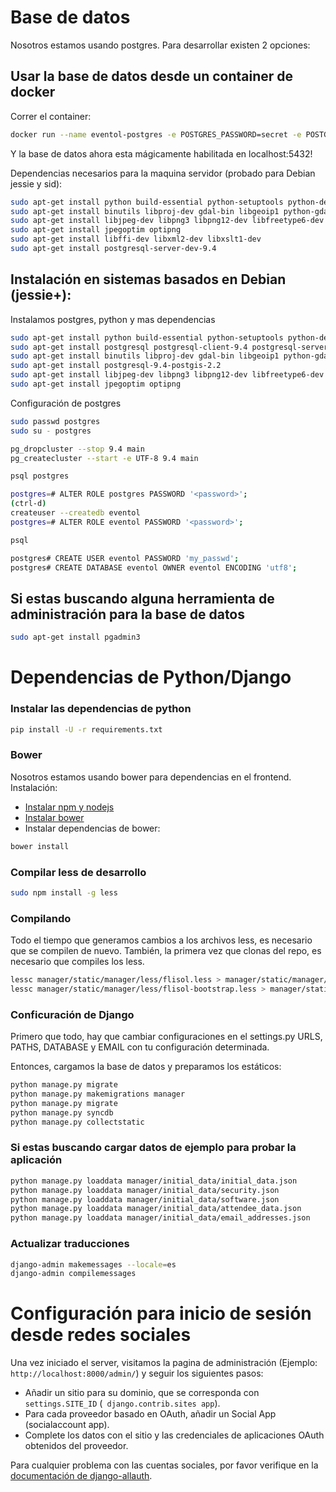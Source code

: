 # Base de datos

Nosotros estamos usando postgres. Para desarrollar existen 2 opciones:

## Usar la base de datos desde un container de docker

Correr el container:

```bash
docker run --name eventol-postgres -e POSTGRES_PASSWORD=secret -e POSTGRES_USER=eventol -e POSTGRES_DB=eventol -p 5432:5432 -d postgres
```
Y la base de datos ahora esta mágicamente habilitada en localhost:5432!

Dependencias necesarios para la maquina servidor (probado para Debian jessie y sid):

```bash
sudo apt-get install python build-essential python-setuptools python-dev python-pip
sudo apt-get install binutils libproj-dev gdal-bin libgeoip1 python-gdal
sudo apt-get install libjpeg-dev libpng3 libpng12-dev libfreetype6-dev zlib1g-dev
sudo apt-get install jpegoptim optipng
sudo apt-get install libffi-dev libxml2-dev libxslt1-dev
sudo apt-get install postgresql-server-dev-9.4
```

## Instalación en sistemas basados en Debian (jessie+):

Instalamos postgres, python y mas dependencias
```bash
sudo apt-get install python build-essential python-setuptools python-dev python-pip
sudo apt-get install postgresql postgresql-client-9.4 postgresql-server-dev-9.4
sudo apt-get install binutils libproj-dev gdal-bin libgeoip1 python-gdal
sudo apt-get install postgresql-9.4-postgis-2.2
sudo apt-get install libjpeg-dev libpng3 libpng12-dev libfreetype6-dev zlib1g-dev
sudo apt-get install jpegoptim optipng
```

Configuración de postgres
```bash
sudo passwd postgres
sudo su - postgres

pg_dropcluster --stop 9.4 main
pg_createcluster --start -e UTF-8 9.4 main

psql postgres

postgres=# ALTER ROLE postgres PASSWORD '<password>';
(ctrl-d)
createuser --createdb eventol
postgres=# ALTER ROLE eventol PASSWORD '<password>';

psql

postgres# CREATE USER eventol PASSWORD 'my_passwd';
postgres# CREATE DATABASE eventol OWNER eventol ENCODING 'utf8';
```

## Si estas buscando alguna herramienta de administración para la base de datos

```bash
sudo apt-get install pgadmin3
```

# Dependencias de Python/Django

### Instalar las dependencias de python

```bash
pip install -U -r requirements.txt
```

### Bower
Nosotros estamos usando bower para dependencias en el frontend. Instalación:

* [Instalar npm y nodejs](https://github.com/joyent/node/wiki/Installing-Node.js-via-package-manager)
* [Instalar bower](http://bower.io/#install-bower)
* Instalar dependencias de bower:

```bash
bower install
```

### Compilar less de desarrollo

```bash
sudo npm install -g less

```

### Compilando

Todo el tiempo que generamos cambios a los archivos less, es necesario que se compilen de nuevo.
También, la primera vez que clonas del repo, es necesario que compiles los less.

```bash
lessc manager/static/manager/less/flisol.less > manager/static/manager/css/flisol.css
lessc manager/static/manager/less/flisol-bootstrap.less > manager/static/manager/css/flisol-bootstrap.css
```

### Conficuración de Django

Primero que todo, hay que cambiar configuraciones en el settings.py URLS, PATHS, DATABASE y EMAIL con tu configuración determinada.

Entonces, cargamos la base de datos y preparamos los estáticos:

```bash
python manage.py migrate
python manage.py makemigrations manager
python manage.py migrate
python manage.py syncdb
python manage.py collectstatic
```

### Si estas buscando cargar datos de ejemplo para probar la aplicación

```bash
python manage.py loaddata manager/initial_data/initial_data.json
python manage.py loaddata manager/initial_data/security.json
python manage.py loaddata manager/initial_data/software.json
python manage.py loaddata manager/initial_data/attendee_data.json
python manage.py loaddata manager/initial_data/email_addresses.json
```

### Actualizar traducciones

```bash
django-admin makemessages --locale=es
django-admin compilemessages
```

# Configuración para inicio de sesión desde redes sociales

Una vez iniciado el server, visitamos la pagina de administración (Ejemplo: `http://localhost:8000/admin/`) y seguir los siguientes pasos:

* Añadir un sitio para su dominio, que se corresponda con `settings.SITE_ID` (` django.contrib.sites app`).
* Para cada proveedor basado en OAuth, añadir un Social App (socialaccount app).
* Complete los datos con el sitio y las credenciales de aplicaciones OAuth obtenidos del proveedor.

Para cualquier problema con las cuentas sociales, por favor verifique en la [documentación de django-allauth](http://django-allauth.readthedocs.org).
